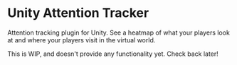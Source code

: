 # Unity Attention Tracker
Attention tracking plugin for Unity. See a heatmap of what your players look at
and where your players visit in the virtual world.

This is WIP, and doesn't provide any functionality yet. Check back later!